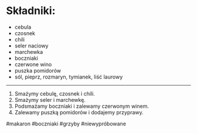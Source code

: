 # Składniki:
- cebula
- czosnek
- chili
- seler naciowy
- marchewka
- boczniaki
- czerwone wino
- puszka pomidorów
- sól, pieprz, rozmaryn, tymianek, liść laurowy
---
1. Smażymy cebulę, czosnek i chili. 
2. Smażymy seler i marchewkę.
3. Podsmażamy boczniaki i zalewamy czerwonym winem.
4. Zalewamy puszką pomidorów i dodajemy przyprawy.

#makaron #boczniaki #grzyby #niewypróbowane 
